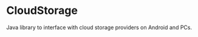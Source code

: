 CloudStorage
============

Java library to interface with cloud storage providers on Android and PCs. 
